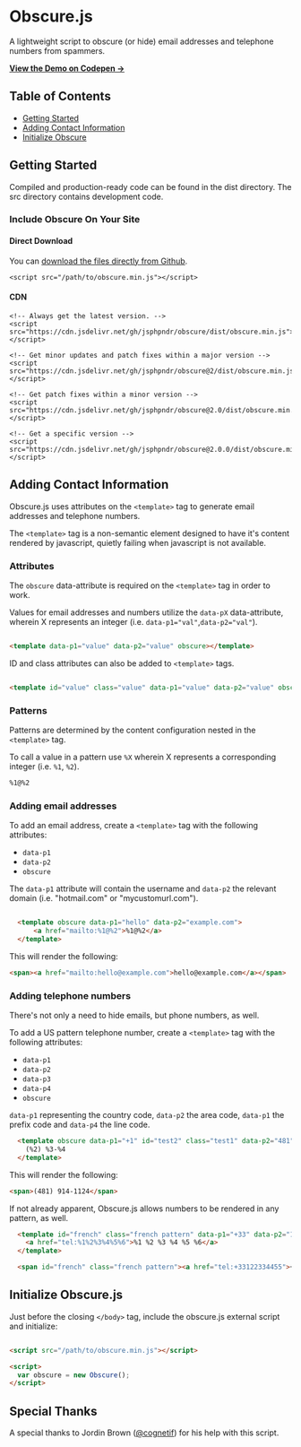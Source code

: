 # Obscure.js

A lightweight script to obscure (or hide) email addresses and telephone numbers from spammers.

<strong><a href="https://codepen.io/jsphpndr/pen/yLJWqqd" target="blank" rel="noopener">View the Demo on Codepen →</a></strong>

## Table of Contents

* [Getting Started](#getting-started)
* [Adding Contact Information](#adding-contact-information)
* [Initialize Obscure](#intialize-obscure)

## Getting Started

Compiled and production-ready code can be found in the dist directory. The src directory contains development code.

### Include Obscure On Your Site

#### Direct Download

You can [download the files directly from Github](https://github.com/jsphpndr/obscurejs/archive/refs/tags/2.0.zip).

```
<script src="/path/to/obscure.min.js"></script>

```

#### CDN

```
<!-- Always get the latest version. -->
<script src="https://cdn.jsdelivr.net/gh/jsphpndr/obscure/dist/obscure.min.js"></script>

<!-- Get minor updates and patch fixes within a major version -->
<script src="https://cdn.jsdelivr.net/gh/jsphpndr/obscure@2/dist/obscure.min.js"></script>

<!-- Get patch fixes within a minor version -->
<script src="https://cdn.jsdelivr.net/gh/jsphpndr/obscure@2.0/dist/obscure.min.js"></script>

<!-- Get a specific version -->
<script src="https://cdn.jsdelivr.net/gh/jsphpndr/obscure@2.0.0/dist/obscure.min.js"></script>

```

## Adding Contact Information

Obscure.js uses attributes on the `<template>` tag to generate email addresses and telephone numbers.

The `<template>` tag is a non-semantic element designed to have it's content rendered by javascript, quietly failing when javascript is not available.

### Attributes

The `obscure` data-attribute is required on the `<template>` tag in order to work.

Values for email addresses and numbers utilize the `data-pX` data-attribute, wherein X represents an integer (i.e. `data-p1="val"`,`data-p2="val"`).

```html

<template data-p1="value" data-p2="value" obscure></template>

```

ID and class attributes can also be added to `<template>` tags.

```html

<template id="value" class="value" data-p1="value" data-p2="value" obscure></template>

```


### Patterns

Patterns are determined by the content configuration nested in the `<template>` tag. 

To call a value in a pattern use `%X` wherein X represents a corresponding integer (i.e. `%1`, `%2`).

```html
%1@%2

```

### Adding email addresses

To add an email address, create a `<template>` tag with the following attributes:

* `data-p1`
* `data-p2`
* `obscure`

The `data-p1` attribute will contain the username and `data-p2` the relevant domain (i.e. "hotmail.com" or "mycustomurl.com").

```html

  <template obscure data-p1="hello" data-p2="example.com">
      <a href="mailto:%1@%2">%1@%2</a>
  </template>

```

This will render the following:

```html
<span><a href="mailto:hello@example.com">hello@example.com</a></span>

```

### Adding telephone numbers

There's not only a need to hide emails, but phone numbers, as well.

To add a US pattern telephone number, create a `<template>` tag with the following attributes:

* `data-p1`
* `data-p2`
* `data-p3`
* `data-p4`
* `obscure`

`data-p1` representing the country code, `data-p2` the area code, `data-p1` the prefix code and `data-p4` the line code.

```html
  <template obscure data-p1="+1" id="test2" class="test1" data-p2="481" data-p3="914" data-p4="1124">
    (%2) %3-%4
  </template>

```

This will render the following:

```html
<span>(481) 914-1124</span>

```

If not already apparent, Obscure.js allows numbers to be rendered in any pattern, as well.

```html
  <template id="french" class="french pattern" data-p1="+33" data-p2="1" data-p3="22" data-p4="33" data-p5="44" data-p6="55" obscure>
    <a href="tel:%1%2%3%4%5%6">%1 %2 %3 %4 %5 %6</a>
  </template>

  <span id="french" class="french pattern"><a href="tel:+33122334455">+33 1 22 33 44 55</a></span>

```

## Initialize Obscure.js

Just before the closing `</body>` tag, include the obscure.js external script and initialize:

```html

<script src="/path/to/obscure.min.js"></script>

<script>
  var obscure = new Obscure();
</script>

```

## Special Thanks

A special thanks to Jordin Brown ([@cognetif](https://github.com/cognetif)) for his help with this script.
